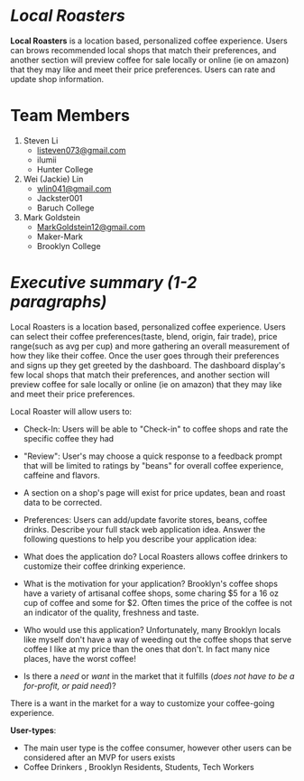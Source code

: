 # *Local Roasters*
**Local Roasters** is a location based, personalized coffee experience.   Users can brows recommended  local shops that match their preferences, and another section will preview coffee for sale locally or online (ie on amazon)  that they may like and meet their price preferences. Users can rate and update shop information.

# Team Members 
1. Steven Li
   - listeven073@gmail.com
   - ilumii
   - Hunter College
2. Wei (Jackie) Lin
   - wlin041@gmail.com
   - Jackster001
   - Baruch College
3. Mark Goldstein
   - MarkGoldstein12@gmail.com
   - Maker-Mark
   - Brooklyn College

# *Executive summary (1-2 paragraphs)*

Local Roasters is a location based, personalized coffee experience.  Users can select their coffee preferences(taste, blend, origin, fair trade), price range(such as avg per cup) and more gathering an overall measurement of how they like their coffee. Once the user goes through their preferences and signs up they get greeted by the dashboard. The dashboard display's few local shops that match their preferences, and another section will preview coffee for sale locally or online (ie on amazon)  that they may like and meet their price preferences.

 Local Roaster will allow users to:
   - Check-In: Users will be able to "Check-in" to coffee shops and rate the specific coffee they had
   - "Review": User's may choose a quick response to a feedback prompt that will be limited to ratings by "beans" for overall coffee experience, caffeine and flavors.
   - A section on a shop's page will exist for price updates, bean and roast data to be corrected.
   - Preferences: Users can add/update favorite stores, beans,  coffee drinks.
 Describe your full stack web application idea. Answer the following questions to help you describe your application idea:
   - What does the application do?
    Local Roasters allows coffee drinkers to customize their coffee drinking experience.
   - What is the motivation for your application?
    Brooklyn's coffee shops have a variety of artisanal  coffee shops, some charing $5 for a 16 oz cup of coffee and some for $2. Often times the price of the coffee is not an indicator of the quality, freshness and taste. 
   
   - Who would use this application?
    Unfortunately, many Brooklyn locals like myself don't have a way of weeding out the coffee shops that serve coffee I like at my price than the ones that don't. In fact many nice places, have the worst coffee!

   - Is there a *need* or *want* in the market that it fulfills (*does not have to be a for-profit, or paid need*)?

   There is a want in the market for a way to customize your coffee-going experience.
   
 **User-types**:
 - The main user type is the coffee consumer, however other users can be considered after an MVP for users exists
 - Coffee Drinkers , Brooklyn Residents, Students, Tech Workers

  
    
